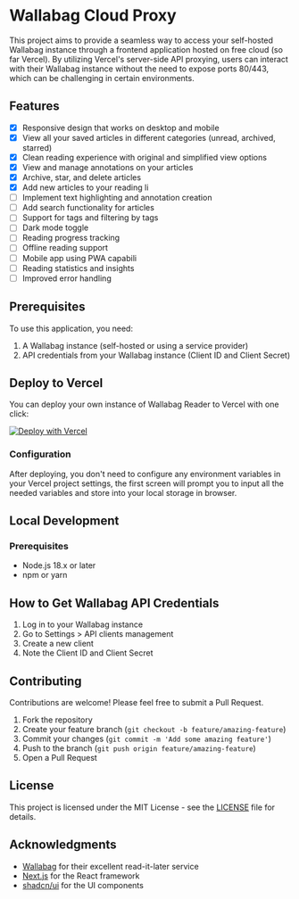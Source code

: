 # Wallabag Cloud Proxy

This project aims to provide a seamless way to access your self-hosted Wallabag instance through a frontend application hosted on free cloud (so far Vercel). By utilizing Vercel's server-side API proxying, users can interact with their Wallabag instance without the need to expose ports 80/443, which can be challenging in certain environments.

## Features

- [x] Responsive design that works on desktop and mobile
- [x] View all your saved articles in different categories (unread, archived, starred)
- [x] Clean reading experience with original and simplified view options
- [x] View and manage annotations on your articles
- [x] Archive, star, and delete articles
- [x] Add new articles to your reading li
- [ ] Implement text highlighting and annotation creation
- [ ] Add search functionality for articles
- [ ] Support for tags and filtering by tags
- [ ] Dark mode toggle
- [ ] Reading progress tracking
- [ ] Offline reading support
- [ ] Mobile app using PWA capabili
- [ ] Reading statistics and insights
- [ ] Improved error handling

## Prerequisites

To use this application, you need:

1. A Wallabag instance (self-hosted or using a service provider)
2. API credentials from your Wallabag instance (Client ID and Client Secret)

## Deploy to Vercel

You can deploy your own instance of Wallabag Reader to Vercel with one click:

[![Deploy with Vercel](https://vercel.com/button)](https://vercel.com/new/clone?repository-url=https%3A%2F%2Fgithub.com%2Fhonglonglong%2Fwallabag-cloud-proxy)

### Configuration

After deploying, you don't need to configure any environment variables in your Vercel project settings, the first screen will prompt you to input all the needed variables and store into your local storage in browser.

## Local Development

### Prerequisites

- Node.js 18.x or later
- npm or yarn

## How to Get Wallabag API Credentials

1. Log in to your Wallabag instance
2. Go to Settings > API clients management
3. Create a new client
4. Note the Client ID and Client Secret

## Contributing

Contributions are welcome! Please feel free to submit a Pull Request.

1. Fork the repository
2. Create your feature branch (`git checkout -b feature/amazing-feature`)
3. Commit your changes (`git commit -m 'Add some amazing feature'`)
4. Push to the branch (`git push origin feature/amazing-feature`)
5. Open a Pull Request

## License

This project is licensed under the MIT License - see the [LICENSE](LICENSE) file for details.

## Acknowledgments

- [Wallabag](https://wallabag.org/) for their excellent read-it-later service
- [Next.js](https://nextjs.org/) for the React framework
- [shadcn/ui](https://ui.shadcn.com/) for the UI components
